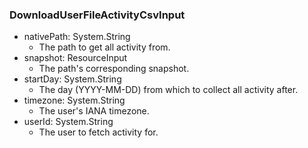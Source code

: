 ### DownloadUserFileActivityCsvInput
- nativePath: System.String
  - The path to get all activity from.
- snapshot: ResourceInput
  - The path's corresponding snapshot.
- startDay: System.String
  - The day (YYYY-MM-DD) from which to collect all activity after.
- timezone: System.String
  - The user's IANA timezone.
- userId: System.String
  - The user to fetch activity for.
